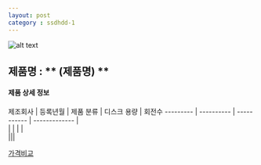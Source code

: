 ```yaml
---
layout: post
category : ssdhdd-1
---
```


![alt text]( 주소 )

## 제품명 : ** (제품명)  **

#### 제품 상세 정보


제조회사  |  등록년월  |  제품 분류  |  디스크 용량  |  회전수
--------- | ---------- | ----------- | ------------- |     
          |            |             |               |               
|||


[가격비교](링크)
